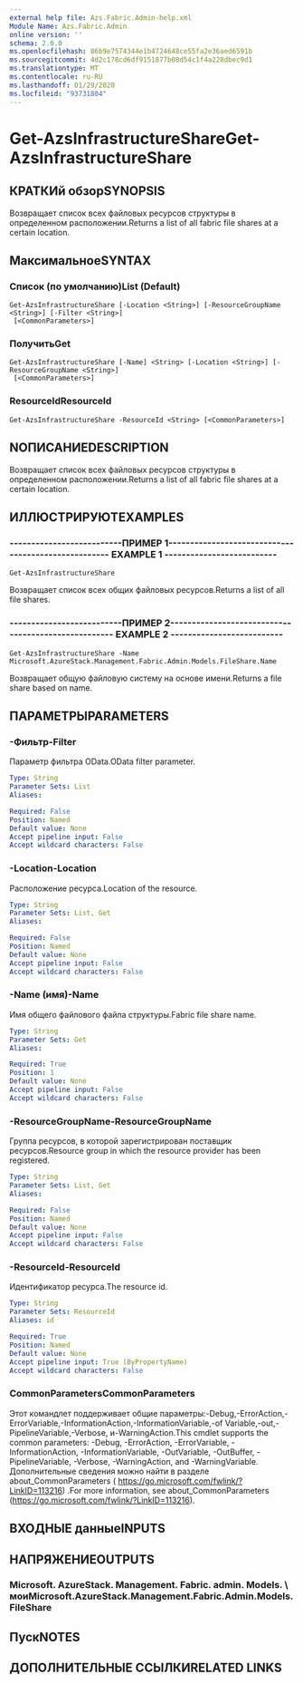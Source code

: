 ```yaml
---
external help file: Azs.Fabric.Admin-help.xml
Module Name: Azs.Fabric.Admin
online version: ''
schema: 2.0.0
ms.openlocfilehash: 86b9e7574344e1b4724648ce55fa2e36aed6591b
ms.sourcegitcommit: 4d2c178cd6df9151877b08d54c1f4a228dbec9d1
ms.translationtype: MT
ms.contentlocale: ru-RU
ms.lasthandoff: 01/29/2020
ms.locfileid: "93731804"
---
```

# <span data-ttu-id="a8937-101">Get-AzsInfrastructureShare</span><span class="sxs-lookup"><span data-stu-id="a8937-101">Get-AzsInfrastructureShare</span></span>

## <span data-ttu-id="a8937-102">КРАТКИй обзор</span><span class="sxs-lookup"><span data-stu-id="a8937-102">SYNOPSIS</span></span>
<span data-ttu-id="a8937-103">Возвращает список всех файловых ресурсов структуры в определенном расположении.</span><span class="sxs-lookup"><span data-stu-id="a8937-103">Returns a list of all fabric file shares at a certain location.</span></span>

## <span data-ttu-id="a8937-104">Максимальное</span><span class="sxs-lookup"><span data-stu-id="a8937-104">SYNTAX</span></span>

### <span data-ttu-id="a8937-105">Список (по умолчанию)</span><span class="sxs-lookup"><span data-stu-id="a8937-105">List (Default)</span></span>
```
Get-AzsInfrastructureShare [-Location <String>] [-ResourceGroupName <String>] [-Filter <String>]
 [<CommonParameters>]
```

### <span data-ttu-id="a8937-106">Получить</span><span class="sxs-lookup"><span data-stu-id="a8937-106">Get</span></span>
```
Get-AzsInfrastructureShare [-Name] <String> [-Location <String>] [-ResourceGroupName <String>]
 [<CommonParameters>]
```

### <span data-ttu-id="a8937-107">ResourceId</span><span class="sxs-lookup"><span data-stu-id="a8937-107">ResourceId</span></span>
```
Get-AzsInfrastructureShare -ResourceId <String> [<CommonParameters>]
```

## <span data-ttu-id="a8937-108">NОПИСАНИЕ</span><span class="sxs-lookup"><span data-stu-id="a8937-108">DESCRIPTION</span></span>
<span data-ttu-id="a8937-109">Возвращает список всех файловых ресурсов структуры в определенном расположении.</span><span class="sxs-lookup"><span data-stu-id="a8937-109">Returns a list of all fabric file shares at a certain location.</span></span>

## <span data-ttu-id="a8937-110">ИЛЛЮСТРИРУЮТ</span><span class="sxs-lookup"><span data-stu-id="a8937-110">EXAMPLES</span></span>

### <span data-ttu-id="a8937-111">--------------------------ПРИМЕР 1--------------------------</span><span class="sxs-lookup"><span data-stu-id="a8937-111">-------------------------- EXAMPLE 1 --------------------------</span></span>
```
Get-AzsInfrastructureShare
```

<span data-ttu-id="a8937-112">Возвращает список всех общих файловых ресурсов.</span><span class="sxs-lookup"><span data-stu-id="a8937-112">Returns a list of all file shares.</span></span>

### <span data-ttu-id="a8937-113">--------------------------ПРИМЕР 2--------------------------</span><span class="sxs-lookup"><span data-stu-id="a8937-113">-------------------------- EXAMPLE 2 --------------------------</span></span>
```
Get-AzsInfrastructureShare -Name Microsoft.AzureStack.Management.Fabric.Admin.Models.FileShare.Name
```

<span data-ttu-id="a8937-114">Возвращает общую файловую систему на основе имени.</span><span class="sxs-lookup"><span data-stu-id="a8937-114">Returns a file share based on name.</span></span>

## <span data-ttu-id="a8937-115">ПАРАМЕТРЫ</span><span class="sxs-lookup"><span data-stu-id="a8937-115">PARAMETERS</span></span>

### <span data-ttu-id="a8937-116">-Фильтр</span><span class="sxs-lookup"><span data-stu-id="a8937-116">-Filter</span></span>
<span data-ttu-id="a8937-117">Параметр фильтра OData.</span><span class="sxs-lookup"><span data-stu-id="a8937-117">OData filter parameter.</span></span>

```yaml
Type: String
Parameter Sets: List
Aliases: 

Required: False
Position: Named
Default value: None
Accept pipeline input: False
Accept wildcard characters: False
```

### <span data-ttu-id="a8937-118">-Location</span><span class="sxs-lookup"><span data-stu-id="a8937-118">-Location</span></span>
<span data-ttu-id="a8937-119">Расположение ресурса.</span><span class="sxs-lookup"><span data-stu-id="a8937-119">Location of the resource.</span></span>

```yaml
Type: String
Parameter Sets: List, Get
Aliases: 

Required: False
Position: Named
Default value: None
Accept pipeline input: False
Accept wildcard characters: False
```

### <span data-ttu-id="a8937-120">-Name (имя)</span><span class="sxs-lookup"><span data-stu-id="a8937-120">-Name</span></span>
<span data-ttu-id="a8937-121">Имя общего файлового файла структуры.</span><span class="sxs-lookup"><span data-stu-id="a8937-121">Fabric file share name.</span></span>

```yaml
Type: String
Parameter Sets: Get
Aliases: 

Required: True
Position: 1
Default value: None
Accept pipeline input: False
Accept wildcard characters: False
```

### <span data-ttu-id="a8937-122">-ResourceGroupName</span><span class="sxs-lookup"><span data-stu-id="a8937-122">-ResourceGroupName</span></span>
<span data-ttu-id="a8937-123">Группа ресурсов, в которой зарегистрирован поставщик ресурсов.</span><span class="sxs-lookup"><span data-stu-id="a8937-123">Resource group in which the resource provider has been registered.</span></span>

```yaml
Type: String
Parameter Sets: List, Get
Aliases: 

Required: False
Position: Named
Default value: None
Accept pipeline input: False
Accept wildcard characters: False
```

### <span data-ttu-id="a8937-124">-ResourceId</span><span class="sxs-lookup"><span data-stu-id="a8937-124">-ResourceId</span></span>
<span data-ttu-id="a8937-125">Идентификатор ресурса.</span><span class="sxs-lookup"><span data-stu-id="a8937-125">The resource id.</span></span>

```yaml
Type: String
Parameter Sets: ResourceId
Aliases: id

Required: True
Position: Named
Default value: None
Accept pipeline input: True (ByPropertyName)
Accept wildcard characters: False
```

### <span data-ttu-id="a8937-126">CommonParameters</span><span class="sxs-lookup"><span data-stu-id="a8937-126">CommonParameters</span></span>
<span data-ttu-id="a8937-127">Этот командлет поддерживает общие параметры:-Debug,-ErrorAction,-ErrorVariable,-InformationAction,-InformationVariable,-of Variable,-out,-PipelineVariable,-Verbose, и-WarningAction.</span><span class="sxs-lookup"><span data-stu-id="a8937-127">This cmdlet supports the common parameters: -Debug, -ErrorAction, -ErrorVariable, -InformationAction, -InformationVariable, -OutVariable, -OutBuffer, -PipelineVariable, -Verbose, -WarningAction, and -WarningVariable.</span></span> <span data-ttu-id="a8937-128">Дополнительные сведения можно найти в разделе about_CommonParameters ( https://go.microsoft.com/fwlink/?LinkID=113216) .</span><span class="sxs-lookup"><span data-stu-id="a8937-128">For more information, see about_CommonParameters (https://go.microsoft.com/fwlink/?LinkID=113216).</span></span>

## <span data-ttu-id="a8937-129">ВХОДНЫЕ данные</span><span class="sxs-lookup"><span data-stu-id="a8937-129">INPUTS</span></span>

## <span data-ttu-id="a8937-130">НАПРЯЖЕНИЕ</span><span class="sxs-lookup"><span data-stu-id="a8937-130">OUTPUTS</span></span>

### <span data-ttu-id="a8937-131">Microsoft. AzureStack. Management. Fabric. admin. Models. \ мои</span><span class="sxs-lookup"><span data-stu-id="a8937-131">Microsoft.AzureStack.Management.Fabric.Admin.Models.FileShare</span></span>

## <span data-ttu-id="a8937-132">Пуск</span><span class="sxs-lookup"><span data-stu-id="a8937-132">NOTES</span></span>

## <span data-ttu-id="a8937-133">ДОПОЛНИТЕЛЬНЫЕ ССЫЛКИ</span><span class="sxs-lookup"><span data-stu-id="a8937-133">RELATED LINKS</span></span>


